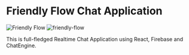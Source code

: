 # Friendly Flow Chat Application

![Friendly Flow](https://i.ibb.co/GJwyy9m/Bv9-Js3-QLOLY-HD.jpg)
![friendly-flow](https://github.com/EmmanuelMoshood/friendly-flow-chat-app/assets/100259567/2bbaef75-539f-4dba-a35a-7388e8717da0)

This is full-fledged Realtime Chat Application using React, Firebase and ChatEngine.
